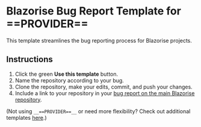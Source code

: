 # Blazorise Bug Report Template for __==PROVIDER==__

This template streamlines the bug reporting process for Blazorise projects.

## Instructions

1. Click the green **Use this template** button.
2. Name the repository according to your bug.
3. Clone the repository, make your edits, commit, and push your changes.
4. Include a link to your repository in your [bug report on the main Blazorise repository](https://github.com/Megabit/Blazorise/issues/new?template=bug_report.yaml).


(Not using `__==PROVIDER==__` or need more flexibility? Check out additional templates [here](https://github.com/Blazorise/BugReportTemplate).)
